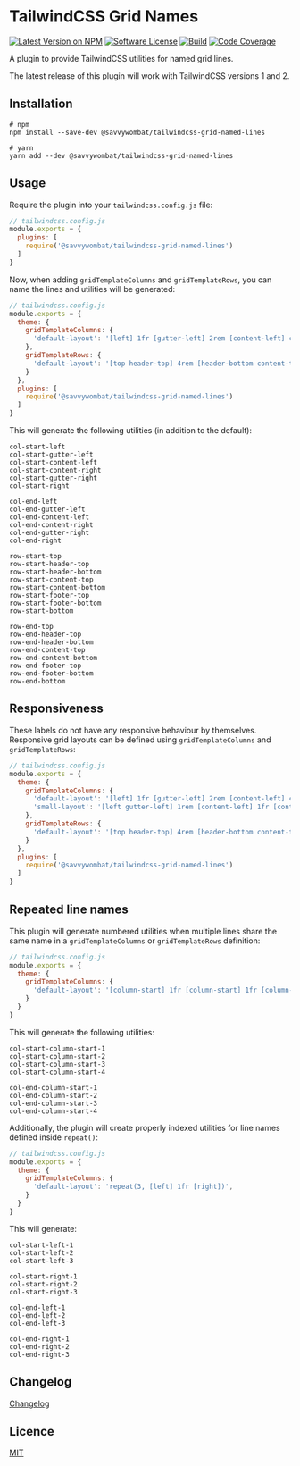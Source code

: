 # TailwindCSS Grid Names

[![Latest Version on NPM](https://img.shields.io/npm/v/@savvywombat/tailwindcss-grid-named-lines)](https://www.npmjs.com/package/@savvywombat/tailwindcss-grid-named-lines)
[![Software License](https://img.shields.io/badge/license-MIT-brightgreen.svg)](https://github.com/SavvyWombat/tailwindcss-grid-named-lines/blob/main/LICENSE)
[![Build](https://img.shields.io/github/workflow/status/SavvyWombat/tailwindcss-grid-named-lines/Test?label=build)](https://github.com/SavvyWombat/tailwindcss-grid-named-lines/actions)
[![Code Coverage](https://codecov.io/gh/SavvyWombat/tailwindcss-grid-named-lines/branch/main/graph/badge.svg)](https://codecov.io/gh/SavvyWombat/tailwindcss-grid-named-lines)

A plugin to provide TailwindCSS utilities for named grid lines.

The latest release of this plugin will work with TailwindCSS versions 1 and 2.

## Installation

```
# npm
npm install --save-dev @savvywombat/tailwindcss-grid-named-lines

# yarn
yarn add --dev @savvywombat/tailwindcss-grid-named-lines
```

## Usage

Require the plugin into your `tailwindcss.config.js` file:

```javascript
// tailwindcss.config.js
module.exports = {
  plugins: [
    require('@savvywombat/tailwindcss-grid-named-lines')
  ]
}
```

Now, when adding `gridTemplateColumns` and `gridTemplateRows`, you can name the lines and utilities will be generated:

```javascript
// tailwindcss.config.js
module.exports = {
  theme: {
    gridTemplateColumns: {
      'default-layout': '[left] 1fr [gutter-left] 2rem [content-left] calc(768px - 4rem) [content-right] 2rem [gutter-right] 1fr [right]',
    },
    gridTemplateRows: {
      'default-layout': '[top header-top] 4rem [header-bottom content-top] minmax(1fr, max-content) [content-bottom footer-top] auto [bottom]',
    }
  },
  plugins: [
    require('@savvywombat/tailwindcss-grid-named-lines')
  ]
}
```

This will generate the following utilities (in addition to the default):

```
col-start-left
col-start-gutter-left
col-start-content-left
col-start-content-right
col-start-gutter-right
col-start-right

col-end-left
col-end-gutter-left
col-end-content-left
col-end-content-right
col-end-gutter-right
col-end-right

row-start-top
row-start-header-top
row-start-header-bottom
row-start-content-top
row-start-content-bottom
row-start-footer-top
row-start-footer-bottom
row-start-bottom

row-end-top
row-end-header-top
row-end-header-bottom
row-end-content-top
row-end-content-bottom
row-end-footer-top
row-end-footer-bottom
row-end-bottom
```

## Responsiveness

These labels do not have any responsive behaviour by themselves. Responsive grid layouts can be defined using `gridTemplateColumns` and `gridTemplateRows`:

```javascript
// tailwindcss.config.js
module.exports = {
  theme: {
    gridTemplateColumns: {
      'default-layout': '[left] 1fr [gutter-left] 2rem [content-left] calc(768px - 4rem) [content-right] 2rem [gutter-right] 1fr [right]',
      'small-layout': '[left gutter-left] 1rem [content-left] 1fr [content-right] 1rem [gutter-right right]',
    },
    gridTemplateRows: {
      'default-layout': '[top header-top] 4rem [header-bottom content-top] minmax(1fr, max-content) [content-bottom footer-top] auto [bottom]',
    }
  },
  plugins: [
    require('@savvywombat/tailwindcss-grid-named-lines')
  ]
}
```
## Repeated line names

This plugin will generate numbered utilities when multiple lines share the same name in a `gridTemplateColumns` or `gridTemplateRows` definition:

```javascript
// tailwindcss.config.js
module.exports = {
  theme: {
    gridTemplateColumns: {
      'default-layout': '[column-start] 1fr [column-start] 1fr [column-start] 1fr [column-start] 1fr',
    }
  }
}
```

This will generate the following utilities:

```
col-start-column-start-1
col-start-column-start-2
col-start-column-start-3
col-start-column-start-4

col-end-column-start-1
col-end-column-start-2
col-end-column-start-3
col-end-column-start-4
```

Additionally, the plugin will create properly indexed utilities for line names defined inside `repeat()`:

```javascript
// tailwindcss.config.js
module.exports = {
  theme: {
    gridTemplateColumns: {
      'default-layout': 'repeat(3, [left] 1fr [right])',
    }
  }
}
```

This will generate:

```
col-start-left-1
col-start-left-2
col-start-left-3

col-start-right-1
col-start-right-2
col-start-right-3

col-end-left-1
col-end-left-2
col-end-left-3

col-end-right-1
col-end-right-2
col-end-right-3
```

## Changelog

[Changelog](https://github.com/SavvyWombat/tailwindcss-grid-named-lines/blob/main/CHANGELOG.md)

## Licence

[MIT](https://github.com/SavvyWombat/tailwindcss-grid-named-lines/blob/main/LICENSE)
